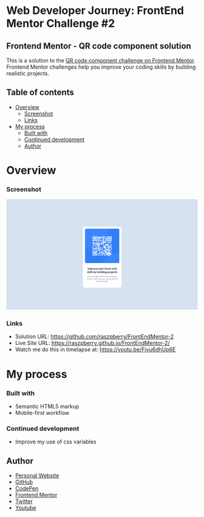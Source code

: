 # Web Developer Journey: FrontEnd Mentor Challenge #2

## Frontend Mentor - QR code component solution

This is a solution to the [QR code component challenge on Frontend Mentor](https://www.frontendmentor.io/challenges/qr-code-component-iux_sIO_H). Frontend Mentor challenges help you improve your coding skills by building realistic projects. 

## Table of contents

- [Overview](#overview)
    - [Screenshot](#screenshot)
    - [Links](#links)
- [My process](#my-process)
    - [Built with](#built-with)
    - [Continued development](#continued-development)
  - [Author](#author)

# Overview

### Screenshot
![](./screenshots/qr-code-screenshot.png)

### Links

- Solution URL: https://github.com/raszpberry/FrontEndMentor-2
- Live Site URL: https://raszpberry.github.io/FrontEndMentor-2/
- Watch me do this in timelapse at: https://youtu.be/Fivu6dhUp6E

# My process

### Built with

- Semantic HTML5 markup
- Mobile-first workflow

### Continued development

- Improve my use of css variables

## Author

- [Personal Website](https://raszpberry.github.io/rasz-web/#home)
- [GitHub](https://github.com/raszpberry)
- [CodePen](https://codepen.io/raszpberry)
- [Frontend Mentor](https://www.frontendmentor.io/profile/raszpberry)
- [Twitter](https://www.twitter.com/traszty)
- [Youtube](https://www.youtube.com/channel/UCoPKWMX2adD4bNw2njUdhBQ)


